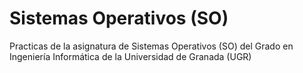 Sistemas Operativos (SO)
========================

Practicas de la asignatura de Sistemas Operativos (SO) del Grado en Ingeniería Informática de la Universidad de Granada (UGR)
